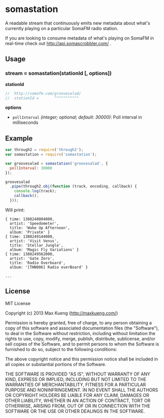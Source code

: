 somastation
===========

A readable stream that continuously emits new metadata about what's currently
playing on a particular SomaFM radio station.

If you are looking to consume metadata of what's playing on SomaFM in real-time
check out http://api.somascrobbler.com/ .

## Usage

### stream = somastation(stationId [, options])

**stationId**
```js
//  http://somafm.com/groovesalad/
//  stationId =       ^^^^^^^^^^^
```

**options**

 - `pollInterval` *(integer; optional; default: 30000)*: Poll interval in milliseconds

## Example

```js
var through2 = require('through2');
var somastation = require('somastation');

var groovesalad = somastation('groovesalad', {
  pollInterval: 30000
});

groovesalad
  .pipe(through2.obj(function (track, encoding, callback) {
    console.log(track);
    callback();
  }));
```

Will print:

```
{ time: 1388248804000,
  artist: 'Speedometer',
  title: 'Wake Up Afternoon',
  album: 'Private' }
{ time: 1388249144000,
  artist: 'Visit Venus',
  title: 'Stellar Jungle',
  album: 'Magic Fly Variations' }
{ time: 1388249562000,
  artist: 'Gate Zero',
  title: 'Radio Overboard',
  album: '[THN086] Radio overBoard' }

...
```

## License

MIT License

Copyright (c) 2013 Max Kueng (http://maxkueng.com/)

Permission is hereby granted, free of charge, to any person obtaining
a copy of this software and associated documentation files (the
"Software"), to deal in the Software without restriction, including
without limitation the rights to use, copy, modify, merge, publish,
distribute, sublicense, and/or sell copies of the Software, and to
permit persons to whom the Software is furnished to do so, subject to
the following conditions:

The above copyright notice and this permission notice shall be
included in all copies or substantial portions of the Software.

THE SOFTWARE IS PROVIDED "AS IS", WITHOUT WARRANTY OF ANY KIND,
EXPRESS OR IMPLIED, INCLUDING BUT NOT LIMITED TO THE WARRANTIES OF
MERCHANTABILITY, FITNESS FOR A PARTICULAR PURPOSE AND
NONINFRINGEMENT. IN NO EVENT SHALL THE AUTHORS OR COPYRIGHT HOLDERS BE
LIABLE FOR ANY CLAIM, DAMAGES OR OTHER LIABILITY, WHETHER IN AN ACTION
OF CONTRACT, TORT OR OTHERWISE, ARISING FROM, OUT OF OR IN CONNECTION
WITH THE SOFTWARE OR THE USE OR OTHER DEALINGS IN THE SOFTWARE.
